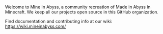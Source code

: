 Welcome to Mine in Abyss, a community recreation of Made in Abyss in Minecraft. We keep all our projects open source in this GitHub organization.

Find documentation and contributing info at our wiki: https://wiki.mineinabyss.com/
